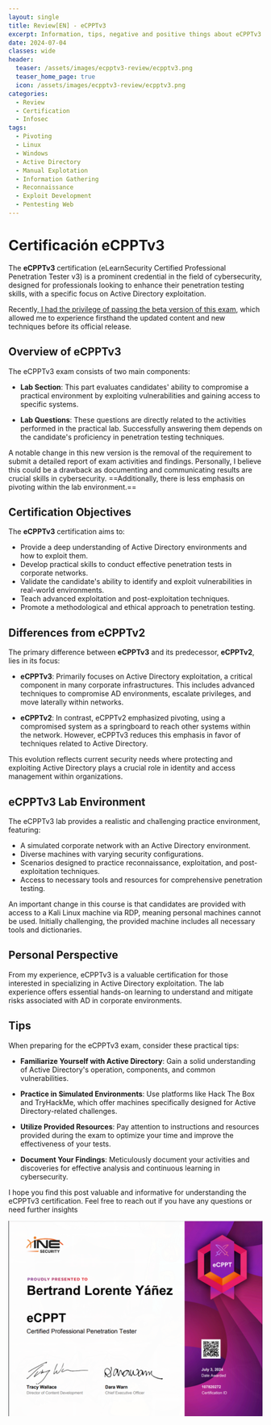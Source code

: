 ```yaml
---
layout: single
title: Review[EN] - eCPPTv3
excerpt: Information, tips, negative and positive things about eCPPTv3
date: 2024-07-04
classes: wide
header:
  teaser: /assets/images/ecpptv3-review/ecpptv3.png
  teaser_home_page: true
  icon: /assets/images/ecpptv3-review/ecpptv3.png
categories:
  - Review
  - Certification
  - Infosec
tags:
  - Pivoting
  - Linux
  - Windows
  - Active Directory
  - Manual Explotation
  - Information Gathering
  - Reconnaissance
  - Exploit Development
  - Pentesting Web
---
```

# Certificación eCPPTv3

The **eCPPTv3** certification (eLearnSecurity Certified Professional Penetration Tester v3) is a prominent credential in the field of cybersecurity, designed for professionals looking to enhance their penetration testing skills, with a specific focus on Active Directory exploitation.

Recently,[ I had the privilege of passing the beta version of this exam](https://certs.ine.com/498ad8df-7f73-4a53-8722-08fd6fdabdcc), which allowed me to experience firsthand the updated content and new techniques before its official release.

## Overview of eCPPTv3

The eCPPTv3 exam consists of two main components:

- **Lab Section**: This part evaluates candidates' ability to compromise a practical environment by exploiting vulnerabilities and gaining access to specific systems.

- **Lab Questions**: These questions are directly related to the activities performed in the practical lab. Successfully answering them depends on the candidate's proficiency in penetration testing techniques.


A notable change in this new version is the removal of the requirement to submit a detailed report of exam activities and findings. Personally, I believe this could be a drawback as documenting and communicating results are crucial skills in cybersecurity. ==Additionally, there is less emphasis on pivoting within the lab environment.==

## Certification Objectives

The **eCPPTv3** certification aims to:

- Provide a deep understanding of Active Directory environments and how to exploit them.
- Develop practical skills to conduct effective penetration tests in corporate networks.
- Validate the candidate's ability to identify and exploit vulnerabilities in real-world environments.
- Teach advanced exploitation and post-exploitation techniques.
- Promote a methodological and ethical approach to penetration testing.

## Differences from eCPPTv2

The primary difference between **eCPPTv3** and its predecessor, **eCPPTv2**, lies in its focus:

- **eCPPTv3**: Primarily focuses on Active Directory exploitation, a critical component in many corporate infrastructures. This includes advanced techniques to compromise AD environments, escalate privileges, and move laterally within networks.

- **eCPPTv2**: In contrast, eCPPTv2 emphasized pivoting, using a compromised system as a springboard to reach other systems within the network. However, eCPPTv3 reduces this emphasis in favor of techniques related to Active Directory.
   

This evolution reflects current security needs where protecting and exploiting Active Directory plays a crucial role in identity and access management within organizations.

## eCPPTv3 Lab Environment

The eCPPTv3 lab provides a realistic and challenging practice environment, featuring:

- A simulated corporate network with an Active Directory environment.
- Diverse machines with varying security configurations.
- Scenarios designed to practice reconnaissance, exploitation, and post-exploitation techniques.
- Access to necessary tools and resources for comprehensive penetration testing.

An important change in this course is that candidates are provided with access to a Kali Linux machine via RDP, meaning personal machines cannot be used. Initially challenging, the provided machine includes all necessary tools and dictionaries.

## Personal Perspective

From my experience, eCPPTv3 is a valuable certification for those interested in specializing in Active Directory exploitation. The lab experience offers essential hands-on learning to understand and mitigate risks associated with AD in corporate environments.

## Tips

When preparing for the eCPPTv3 exam, consider these practical tips:

- **Familiarize Yourself with Active Directory**: Gain a solid understanding of Active Directory's operation, components, and common vulnerabilities.

- **Practice in Simulated Environments**: Use platforms like Hack The Box and TryHackMe, which offer machines specifically designed for Active Directory-related challenges.

- **Utilize Provided Resources**: Pay attention to instructions and resources provided during the exam to optimize your time and improve the effectiveness of your tests.

- **Document Your Findings**: Meticulously document your activities and discoveries for effective analysis and continuous learning in cybersecurity.

I hope you find this post valuable and informative for understanding the eCPPTv3 certification. Feel free to reach out if you have any questions or need further insights

![](/assets/images/ecpptv3-review/myecppt.png)

